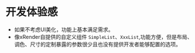 # 开发体验感
- 如果不考虑UI美化，功能上基本满足需求。
- 像xRender自提供的自定义组件 `SimpleList`、`XxxList`,功能方便，但是布局、调色、尺寸的定制暴露的参数很少且也没有提供开发者能够配置的选项。